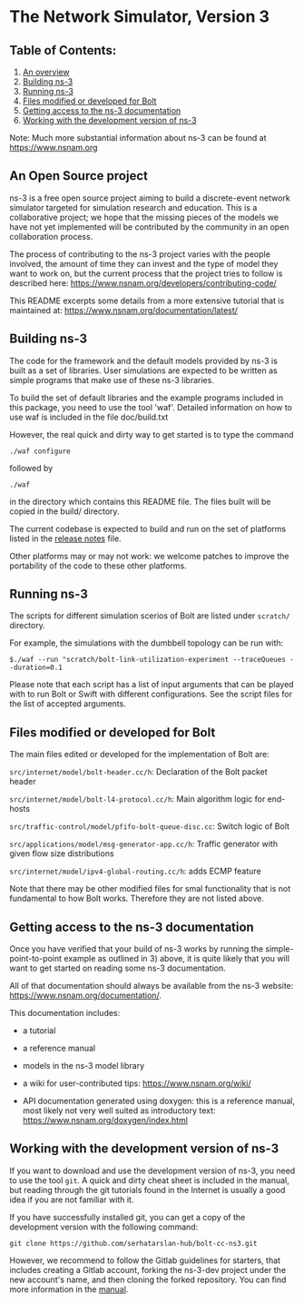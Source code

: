 
The Network Simulator, Version 3
================================

## Table of Contents:

1) [An overview](#an-open-source-project)
2) [Building ns-3](#building-ns-3)
3) [Running ns-3](#running-ns-3)
4) [Files modified or developed for Bolt](#files-modified-or-developed-for-bolt)
5) [Getting access to the ns-3 documentation](#getting-access-to-the-ns-3-documentation)
6) [Working with the development version of ns-3](#working-with-the-development-version-of-ns-3)

Note:  Much more substantial information about ns-3 can be found at
https://www.nsnam.org

## An Open Source project

ns-3 is a free open source project aiming to build a discrete-event
network simulator targeted for simulation research and education.
This is a collaborative project; we hope that
the missing pieces of the models we have not yet implemented
will be contributed by the community in an open collaboration
process.

The process of contributing to the ns-3 project varies with
the people involved, the amount of time they can invest
and the type of model they want to work on, but the current
process that the project tries to follow is described here:
https://www.nsnam.org/developers/contributing-code/

This README excerpts some details from a more extensive
tutorial that is maintained at:
https://www.nsnam.org/documentation/latest/

## Building ns-3

The code for the framework and the default models provided
by ns-3 is built as a set of libraries. User simulations
are expected to be written as simple programs that make
use of these ns-3 libraries.

To build the set of default libraries and the example
programs included in this package, you need to use the
tool 'waf'. Detailed information on how to use waf is
included in the file doc/build.txt

However, the real quick and dirty way to get started is to
type the command
```shell
./waf configure
```

followed by

```shell
./waf
```

in the directory which contains this README file. The files
built will be copied in the build/ directory.

The current codebase is expected to build and run on the
set of platforms listed in the [release notes](RELEASE_NOTES)
file.

Other platforms may or may not work: we welcome patches to
improve the portability of the code to these other platforms.

## Running ns-3

The scripts for different simulation scerios of Bolt are listed 
under `scratch/` directory.

For example, the simulations with the dumbbell topology can be run with:
```shell
$./waf --run "scratch/bolt-link-utilization-experiment --traceQueues --duration=0.1
```

Please note that each script has a list of input arguments that can be 
played with to run Bolt or Swift with different configurations. See the 
script files for the list of accepted arguments.

## Files modified or developed for Bolt

The main files edited or developed for the implementation of Bolt are:

`src/internet/model/bolt-header.cc/h`: Declaration of the Bolt packet header

`src/internet/model/bolt-l4-protocol.cc/h`: Main algorithm logic for end-hosts

`src/traffic-control/model/pfifo-bolt-queue-disc.cc`: Switch logic of Bolt

`src/applications/model/msg-generator-app.cc/h`: Traffic generator with given flow size distributions

`src/internet/model/ipv4-global-routing.cc/h`: adds ECMP feature

Note that there may be other modified files for smal functionality that is not 
fundamental to how Bolt works. Therefore they are not listed above.

## Getting access to the ns-3 documentation

Once you have verified that your build of ns-3 works by running
the simple-point-to-point example as outlined in 3) above, it is
quite likely that you will want to get started on reading
some ns-3 documentation.

All of that documentation should always be available from
the ns-3 website: https://www.nsnam.org/documentation/.

This documentation includes:

  - a tutorial

  - a reference manual

  - models in the ns-3 model library

  - a wiki for user-contributed tips: https://www.nsnam.org/wiki/

  - API documentation generated using doxygen: this is
    a reference manual, most likely not very well suited
    as introductory text:
    https://www.nsnam.org/doxygen/index.html

## Working with the development version of ns-3

If you want to download and use the development version of ns-3, you
need to use the tool `git`. A quick and dirty cheat sheet is included
in the manual, but reading through the git
tutorials found in the Internet is usually a good idea if you are not
familiar with it.

If you have successfully installed git, you can get
a copy of the development version with the following command:
```shell
git clone https://github.com/serhatarslan-hub/bolt-cc-ns3.git
```

However, we recommend to follow the Gitlab guidelines for starters,
that includes creating a Gitlab account, forking the ns-3-dev project
under the new account's name, and then cloning the forked repository.
You can find more information in the [manual](https://www.nsnam.org/docs/manual/html/working-with-git.html).
